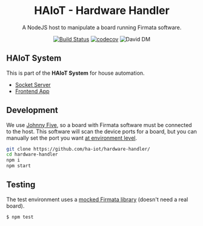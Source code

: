 <!-- The blank line below the opening "div" just makes it work -->
<div align="center">

# HAIoT - Hardware Handler

A NodeJS host to manipulate a board running Firmata software.

[![Build Status][travis_badge]][travis_link]
[![codecov][codecov_badge]][codecov_link]
![David DM][david_dependencies]
</div>

## HAIoT System

This is part of the **HAIoT System** for house automation.

- [Socket Server][socket_server_link]
- [Frontend App][frontend_app_link]

## Development

We use [Johnny Five][johnny_five_link], so a board with Firmata software must be connected to the host. This software
will scan the device ports for a board, but you can manually set the port you want [at environment level](.env.example).

```bash
git clone https://github.com/ha-iot/hardware-handler/
cd hardware-handler 
npm i
npm start
```

## Testing

The test environment uses a [mocked Firmata library][mock_firmata] (doesn't need a real board).

```bash
$ npm test
```

[socket_server_link]: https://github.com/ha-iot/ha-socket-server/
[frontend_app_link]: https://github.com/ha-iot/ha-frontend/
[travis_badge]: https://travis-ci.org/ha-iot/hardware-handler.svg?branch=master
[travis_link]: https://travis-ci.org/ha-iot/hardware-handler
[codecov_badge]: https://codecov.io/gh/ha-iot/hardware-handler/branch/master/graph/badge.svg
[codecov_link]: https://codecov.io/gh/ha-iot/hardware-handler
[david_dependencies]: https://david-dm.org/ha-iot/hardware-handler.svg
[mock_firmata]: https://github.com/rwaldron/mock-firmata
[johnny_five_link]: http://johnny-five.io
